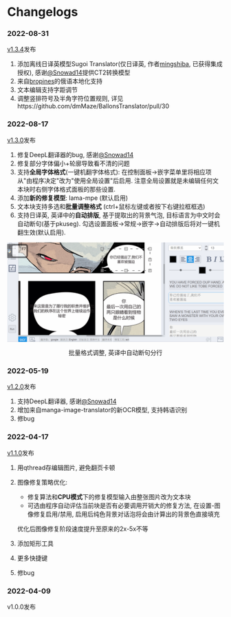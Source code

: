 # Changelogs

### 2022-08-31
[v1.3.4](https://github.com/dmMaze/BallonsTranslator/releases/tag/v1.3.4)发布

1. 添加离线日译英模型Sugoi Translator(仅日译英, 作者[mingshiba](https://www.patreon.com/mingshiba), 已获得集成授权), 感谢[@Snowad14](https://github.com/Snowad14)提供CT2转换模型
2. 来自[bropines](https://github.com/bropines)的俄语本地化支持
3. 文本编辑支持字距调节
4. 调整竖排符号及半角字符位置规则, 详见https://github.com/dmMaze/BallonsTranslator/pull/30

### 2022-08-17
[v1.3.0](https://github.com/dmMaze/BallonsTranslator/releases/tag/v1.3.0)发布

1. 修复DeepL翻译器的bug, 感谢[@Snowad14](https://github.com/Snowad14)
2. 修复部分字体偏小+轮廓导致看不清的问题
3. 支持**全局字体格式**(一键机翻字体格式): 在控制面板->嵌字菜单里将相应项从"由程序决定"改为"使用全局设置"后启用. 注意全局设置就是未编辑任何文本块时右侧字体格式面板的那些设置.  
4. 添加**新的修复模型**: lama-mpe (默认启用)
5. 文本块支持多选和**批量调整格式** (ctrl+鼠标左键或者按下右键拉框框选)
6. 支持日译英, 英译中的**自动排版**, 基于提取出的背景气泡, 目标语言为中文时会自动断句(基于pkuseg). 勾选设置面板->常规->嵌字->自动排版后将对一键机翻生效(默认启用). 

<img src="doc/src/multisel_autolayout.gif" div align=center>
<p align=center>
批量格式调整, 英译中自动断句分行
</p>

### 2022-05-19
[v1.2.0](https://github.com/dmMaze/BallonsTranslator/releases/tag/v1.2.0)发布

1. 支持DeepL翻译器, 感谢[@Snowad14](https://github.com/Snowad14)
2. 增加来自manga-image-translator的新OCR模型, 支持韩语识别
3. 修bug


### 2022-04-17
[v1.1.0](https://github.com/dmMaze/BallonsTranslator/releases/tag/v1.1.0)发布

1. 用qthread存编辑图片, 避免翻页卡顿
2. 图像修复策略优化: 
   - 修复算法和**CPU模式**下的修复模型输入由整张图片改为文本块
   - 可选由程序自动评估当前块是否有必要调用开销大的修复方法, 在设置-图像修复启用/禁用, 启用后纯色背景对话泡将会由计算出的背景色直接填充  
  
    优化后图像修复阶段速度提升至原来的2x-5x不等

3. 添加矩形工具
4. 更多快捷键
5. 修bug

### 2022-04-09
v1.0.0发布